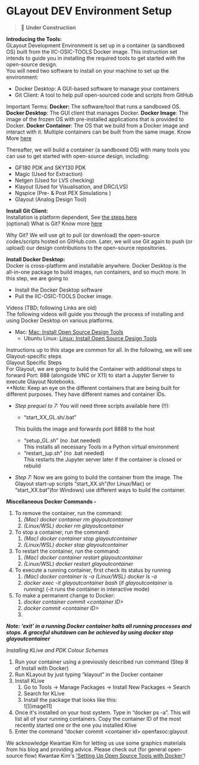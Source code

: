 # GLayout DEV Environment Setup 

> 🚧 **Under Construction** 

**Introducing the Tools:**   
GLayout Development Environment is set up in a container  (a sandboxed OS) built from the IIC-OSIC-TOOLS Docker image. This instruction set intends to guide you in installing the required tools to get started with the open-source design.   
You will need two software to install on your machine to set up the environment:

* Docker Desktop: A GUI-based software to manage your containers  
* Git Client: A tool to help pull open-sourced code and scripts from GitHub


Important Terms: **Docker:** The software/tool that runs a sandboxed OS. **Docker Desktop**: The GUI client that manages Docker. **Docker Image**: The image of the frozen OS with pre-installed applications that is provided to Docker. **Docker Container**: The OS that we build from a Docker image and interact with it. Multiple containers can be built from the same image. Know More [here](https://docs.docker.com/)

Thereafter, we will build a container (a sandboxed OS) with many tools you can use to get started with open-source design, including:

* GF180 PDK and SKY130 PDK  
* Magic (Used for Extraction)  
* Netgen (Used for LVS checking)  
* Klayout (Used for Visualisation, and DRC/LVS)  
* Ngspice (Pre- & Post PEX Simulations )  
* Glayout (Analog Design Tool)

**Install Git Client:**  
Installation is platform dependent, See [the steps here](https://github.com/git-guides/install-git)  
(optional) What is Git? Know more [here](https://github.com/git-guides)

Why Git? We will use git to pull (or download) the open-source codes/scripts hosted on GitHub.com. Later, we will use Git again to push (or upload) our design contributions to the open-source repositories.  
	  
**Install Docker Desktop:**   
Docker is cross-platform and installable anywhere. Docker Desktop is the all-in-one package to build images, run containers, and so much more. In this step, we are going to 

* Install the Docker Desktop software   
* Pull the IIC-OSIC-TOOLS Docker image. 

Videos (TBD; following Links are old)  
The following videos will guide you through the process of installing and using Docker Desktop on various platforms.

* Mac: [Mac: Install Open Source Design Tools](https://youtu.be/Cg5tn6dt1Fs)  
  * Ubuntu Linux: [Linux: Install Open Source Design Tools](https://youtu.be/xUYIoLpUuAo)  
    

Instructions up to this stage are common for all. In the following, we will see Glayout-specific steps  
Glayout Specific Steps  
For Glayout, we are going to build the Container with additional steps to forward Port: 888 (alongside VNC or X11) to start a Jupyter Server to execute Glayout Notebooks.    
\*\*Note: Keep an eye on the different containers that are being built for different purposes. They have different names and container IDs. 

* *Step prequel to 7:*  You will need three scripts available here (\!\!):   
  * “start\_XX\_GL.sh/.bat”  

  This builds the image and forwards port  8888 to the host

  * “setup\_GL.sh” (no .bat needed)  
     This installs all necessary Tools in a Python virtual environment   
  * “restart\_jup.sh” (no .bat needed)  
    This restarts the Jupyter server later if the container is closed or rebuild

* *Step 7:*  Now we are going to build the container from the image. The Glayout start-up scripts “start\_XX.sh”(for Linux/Mac) or “start\_XX.bat”(for Windows) use different ways to build the container. 

**Miscellaneous Docker Commands \-** 

1. To remove the container, run the command:   
   1. *(Mac) docker container rm glayoutcontainer*  
   2. *(Linux/WSL) docker rm glayoutcontainer*  
2. To stop a container, run the command:  
   1. *(Mac) docker container stop glayoutcontainer*  
   2. *(Linux/WSL) docker stop glayoutcontainer*  
3. To restart the container, run the command:   
   1. *(Mac) docker container restart glayoutcontainer*  
   2. *(Linux/WSL) docker restart glayoutcontainer*  
4. To execute a running container, first check its status by running   
   1. *(Mac) docker container ls \-a (Linux/WSL) docker ls \-a*  
   2. *docker exec \-it glayoutcontainer bash* (if *glayoutcontainer* is running) (\-it runs the container in interactive mode)   
5. To make a permanent change to Docker:   
   1. *docker container commit \<container ID\>*  
   2. *docker commit \<container ID\>*  
   3. 

***Note: ‘exit’ in a running Docker container halts all running processes and stops. A graceful shutdown can be achieved by using docker stop glayoutcontainer***  

*Installing KLive and PDK Colour Schemes*

1. Run your container using a previously described run command (Step 8 of Install with Docker)  
2. Run KLayout by just typing “klayout” in the Docker container  
3. Install KLive  
   1. Go to Tools \-\> Manage Packages \-\> Install New Packages \-\> Search  
   2. Search for KLive  
   3. Install the package that looks like this:  
      ![][image11]  
4. Once it's installed on your host system. Type in “docker ps \-a”. This will list all of your running containers. Copy the container ID of the most recently started one or the one you installed Klive  
5. Enter the command “docker commit \<container id\> openfasoc:glayout

We acknowledge Kwantae Kim for letting us use some graphics materials from his blog and providing advice. Please check out (for general open-source flow) Kwantae Kim's ['Setting Up Open Source Tools with Docker'](https://kwantaekim.github.io/2024/05/25/OSE-Docker/)\!
